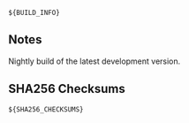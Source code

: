 ```
${BUILD_INFO}
```

## Notes

Nightly build of the latest development version.

## SHA256 Checksums

```
${SHA256_CHECKSUMS}
```
